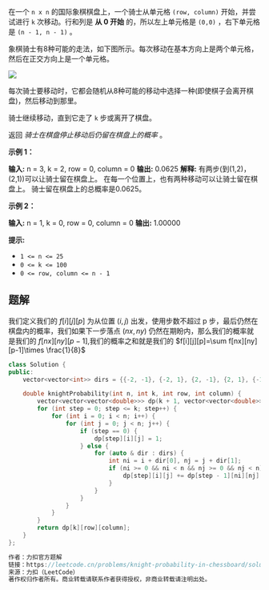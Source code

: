 在一个 `n x n` 的国际象棋棋盘上，一个骑士从单元格 `(row, column)` 开始，并尝试进行 `k` 次移动。行和列是 **从 0 开始** 的，所以左上单元格是 `(0,0)` ，右下单元格是 `(n - 1, n - 1)` 。

象棋骑士有8种可能的走法，如下图所示。每次移动在基本方向上是两个单元格，然后在正交方向上是一个单元格。

![](https://assets.leetcode-cn.com/aliyun-lc-upload/uploads/2018/10/12/knight.png)

每次骑士要移动时，它都会随机从8种可能的移动中选择一种(即使棋子会离开棋盘)，然后移动到那里。

骑士继续移动，直到它走了 `k` 步或离开了棋盘。

返回 _骑士在棋盘停止移动后仍留在棋盘上的概率_ 。

**示例 1：**

**输入:** n = 3, k = 2, row = 0, column = 0
**输出:** 0.0625
**解释:** 有两步(到(1,2)，(2,1))可以让骑士留在棋盘上。
在每一个位置上，也有两种移动可以让骑士留在棋盘上。
骑士留在棋盘上的总概率是0.0625。

**示例 2：**

**输入:** n = 1, k = 0, row = 0, column = 0
**输出:** 1.00000

**提示:**

- `1 <= n <= 25`
- `0 <= k <= 100`
- `0 <= row, column <= n - 1`

## 题解
我们定义我们的 $f[i][j][p]$ 为从位置 $(i,j)$ 出发，使用步数不超过 p 步，最后仍然在棋盘内的概率，我们如果下一步落点 $(nx,ny)$ 仍然在期盼内，那么我们的概率就是我们的 $f[nx][ny][p-1]$,我们的概率之和就是我们的 $f[i][j][p]=\sum f[nx][ny][p-1]\times \frac{1}{8}$
```cpp
class Solution {
public:
    vector<vector<int>> dirs = {{-2, -1}, {-2, 1}, {2, -1}, {2, 1}, {-1, -2}, {-1, 2}, {1, -2}, {1, 2}};

    double knightProbability(int n, int k, int row, int column) {
        vector<vector<vector<double>>> dp(k + 1, vector<vector<double>>(n, vector<double>(n)));
        for (int step = 0; step <= k; step++) {
            for (int i = 0; i < n; i++) {
                for (int j = 0; j < n; j++) {
                    if (step == 0) {
                        dp[step][i][j] = 1;
                    } else {
                        for (auto & dir : dirs) {
                            int ni = i + dir[0], nj = j + dir[1];
                            if (ni >= 0 && ni < n && nj >= 0 && nj < n) {
                                dp[step][i][j] += dp[step - 1][ni][nj] / 8;
                            }
                        }
                    }
                }
            }
        }
        return dp[k][row][column];
    }
};

作者：力扣官方题解
链接：https://leetcode.cn/problems/knight-probability-in-chessboard/solutions/1271325/gong-shui-san-xie-jian-dan-qu-jian-dp-yu-st8l/
来源：力扣（LeetCode）
著作权归作者所有。商业转载请联系作者获得授权，非商业转载请注明出处。
```